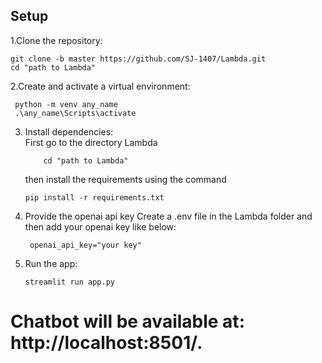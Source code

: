 ## Setup

1.Clone the repository:

    git clone -b master https://github.com/SJ-1407/Lambda.git  
    cd "path to Lambda"
   
2.Create and activate a virtual environment:  

     python -m venv any_name     
     .\any_name\Scripts\activate   
  
3. Install dependencies:   
      First go to the directory Lambda

           cd "path to Lambda"
    then  install the requirements using the command

       pip install -r requirements.txt

5. Provide the openai api key
      Create a .env file in the Lambda folder  and then add your openai key like below:

        openai_api_key="your key"
      
     
7.  Run the app:    

        streamlit run app.py



#  Chatbot will be available at: http://localhost:8501/.   
